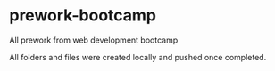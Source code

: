 # prework-bootcamp
All prework from web development bootcamp

All folders and files were created locally and pushed once completed.
